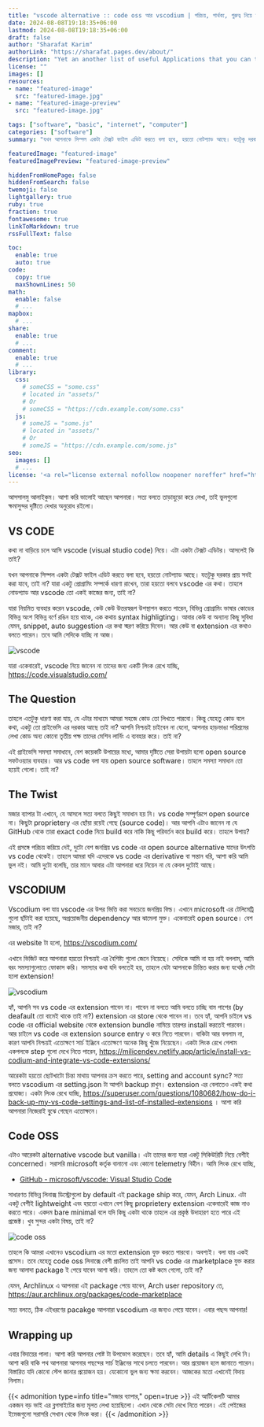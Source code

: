 ```yaml
---
title: "vscode alternative :: code oss আর vscodium | পরিচয়, পার্থক্য, গুরুত্ব নিয়ে আলোকপাত"
date: 2024-08-08T19:18:35+06:00
lastmod: 2024-08-08T19:18:35+06:00
draft: false
author: "Sharafat Karim"
authorLink: "https://sharafat.pages.dev/about/"
description: "Yet an another list of useful Applications that you can try in Android."
license: ""
images: []
resources:
- name: "featured-image"
  src: "featured-image.jpg"
- name: "featured-image-preview"
  src: "featured-image.jpg"

tags: ["software", "basic", "internet", "computer"]
categories: ["software"]
summary: "যখন আপনাকে সিম্পল একটা টেক্সট ফাইল এডিট করতে বলা হবে, হয়তো নোটপ্যাড আছে। যতটুকু দরকার প্রায় সবই করা যাবে, তাই না? যারা একটু প্রোগ্রামিং সম্পর্কে ধারণা রাখেন, তারা হয়তো বলবে vscode এর কথা। তাহলে নোডপ্যাড আর vscode তো একই কাজের জন্য, তাই না?"

featuredImage: "featured-image"
featuredImagePreview: "featured-image-preview"

hiddenFromHomePage: false
hiddenFromSearch: false
twemoji: false
lightgallery: true
ruby: true
fraction: true
fontawesome: true
linkToMarkdown: true
rssFullText: false

toc:
  enable: true
  auto: true
code:
  copy: true
  maxShownLines: 50
math:
  enable: false
  # ...
mapbox:
  # ...
share:
  enable: true
  # ...
comment:
  enable: true
  # ...
library:
  css:
    # someCSS = "some.css"
    # located in "assets/"
    # Or
    # someCSS = "https://cdn.example.com/some.css"
  js:
    # someJS = "some.js"
    # located in "assets/"
    # Or
    # someJS = "https://cdn.example.com/some.js"
seo:
  images: []
  # ...
license: '<a rel="license external nofollow noopener noreffer" href="https://creativecommons.org/licenses/by-nc/4.0/" target="_blank">CC BY-NC 4.0</a>'
---
```


আসসালমু আলাইকুম। আশা করি ভালোই আছেন আপনারা। সত্য বলতে তাড়াহুড়ো করে লেখা, তাই ভুলগুলো ক্ষমাসুন্দর দৃষ্টিতে দেখার অনুরোধ রইলো।

## VS CODE

কথা না বাড়িয়ে চলে আসি vscode (visual studio code) নিয়ে। এটা একটা টেক্সট এডিটর। আসলেই কি তাই?

যখন আপনাকে সিম্পল একটা টেক্সট ফাইল এডিট করতে বলা হবে, হয়তো নোটপ্যাড আছে। যতটুকু দরকার প্রায় সবই করা যাবে, তাই না? যারা একটু প্রোগ্রামিং সম্পর্কে ধারণা রাখেন, তারা হয়তো বলবে vscode এর কথা। তাহলে নোডপ্যাড আর vscode তো একই কাজের জন্য, তাই না?

যারা নিয়মিত ব্যবহার করেন vscode, কেউ কেউ উত্তরস্বরূপ উপস্থাপন করতে পারেন, বিভিন্ন প্রোগ্রামিং ভাষার কোডের বিভিন্ন অংশ বিভিন্ন বর্ণে রঙিন হয়ে থাকে, এক কথায় syntax highligting। আবার কেউ বা অন্যান্য কিছূ সুবিধা যেমন, snippet, auto suggestion এর কথা স্মরণ করিয়ে দিবেন। আর কেউ বা extension এর কথাও বলতে পারেন। তবে আমি সেদিকে যাচ্ছি না আজ।

![vscode](https://grplusbd.net/wp-content/uploads/2024/05/image-4-1536x613.png)

যারা একেবারেই, vscode নিয়ে জানেন না তাদের জন্য একটি লিংক রেখে যাচ্ছি,
<https://code.visualstudio.com/>

## The Question

তাহলে এতটুকু ধারণা করা যায়, যে এটার মাধ্যমে আমরা সহজে কোড তো লিখতে পারবো। কিন্তু যেহেতু কোড বলে কথা, একটু তো প্রাইভেসি এর দরকার আছে তাই না? আপনি নিশ্চয়ই চাইবেন না যেনো, আপনার হাড়ভাঙা পরিশ্রমের লেখা কোড অন্য কোনো তৃতীয় পক্ষ তাদের মেশিন লার্নিং এ ব্যবহার করে। তাই না?

এই প্রাইভেসি সমস্যা সমাধানে, বেশ কয়েকটি উপায়ের মধ্যে, আমার দৃষ্টিতে সেরা উপায়টা হলো open source সফটওয়্যার ব্যবহার। আর vs code বলা যায় open source software। তাহলে সমস্যা সমাধান তো হয়েই গেলো। তাই না?

## The Twist

মজার ব্যাপার টা এখানে, যে আসলে সত্য বলতে কিছুই সমাধান হয় নি। vs code সম্পূর্ণরূপে open source না। কিছুটা proprietery এর ছোঁয়া রয়েই গেছে (source code)। আর আপনি এটাও জানেন না যে GitHub থেকে তারা exact code নিয়ে build করে নাকি কিছূ পরিবর্তন করে build করে। তাহলে উপায়?

এই প্রসঙ্গে পরিচয় করিয়ে দেই, দুটো বেশ জনপ্রিয় vs code এর open source alternative যাদের উৎপত্তি vs code থেকেই। তাহলে আমরা যদি এদেরকে vs code এর derivative বা সন্তান ধরি, আশা করি আমি ভুল নই। আমি দুটো বলেছি, তার মানে আবার এটা আপনারা ধরে নিয়েন না যে কেবল দুটোই আছে।

## VSCODIUM

Vscodium বলা যায় vscode এর উপর ভিত্তি করা সবচেয়ে জনপ্রিয় বিল্ড। এখানে microsoft এর টেলিমেট্রি গুলো ছাঁটাই করা হয়েছে, অপ্রয়োজনীয় dependency আর ঝামেলা মুক্ত। একেবারেই open source। বেশ মজার, তাই না?

এর website টা হলো, <https://vscodium.com/>

এখানে ভিজিট করে আপনারা হয়তো নিশ্চয়ই এর বৈশিষ্ট্য গুলো জেনে নিয়েছে। সেদিকে আমি না হয় নাই বললাম, আমি বরং সমস্যাগুলোতে ফোকাস করি। সমস্যার কথা যদি বলতেই হয়, তাহলে যেটা আপনাকে চিন্তিত করার জন্য যথেষ্ঠ সেটা হলো extension!

![vscodium](https://grplusbd.net/wp-content/uploads/2024/05/image-5.png)

হ্যাঁ, আপনি সব vs code এর extension পাবেন না। পাবেন না বলতে আমি বলতে চাচ্ছি বাম পাশের (by deafault তো বামেই থাকে তাই না?) extension এর store থেকে পাবেন না। তবে হ্যাঁ, আপনি চাইলে vs code এর official website থেকে extension bundle নামিয়ে তারপর install করতেই পারবেন। আর চাইলে vs code এর extension source entry ও করে নিতে পারবেন। বাকিটা আর বললাম না, কারণ আপনি নিশ্চয়ই এতোক্ষণে সার্চ ইঞ্জিনে এতোক্ষণে অনেক কিছূ খুঁজে নিয়েছেন। একটা লিংক রেখে গেলাম একপলকে step গুলো দেখে নিতে পারেন, <https://milicendev.netlify.app/article/install-vs-codium-and-integrate-vs-code-extensions/>

আরেকটা হয়তো ছোটখাটো চিন্তা মাথায় আপনার ক্রস করতে পারে, setting and account sync? সত্য বলতে vscodium এর setting.json টা আপনি backup রাখুন। extension এর বেলাতেও একই কথা প্রযোজ্য। একটা লিংক রেখে যাচ্ছি, <https://superuser.com/questions/1080682/how-do-i-back-up-my-vs-code-settings-and-list-of-installed-extensions> । আশা করি আপনারা নিজেরাই বুৃঝে গেছেন এতোক্ষনে।

## Code OSS

এটাও আরেকটা alternative vscode but vanilla। এটা তাদের জন্য যারা একটু সিকিউরিটি নিয়ে বেশীই concerned। সরাসরি microsoft কর্তৃক বানানো এবং কোনো telemetry বিহীন। আমি লিংক রেখে যাচ্ছি, 
- [GitHub - microsoft/vscode: Visual Studio Code](https://github.com/microsoft/vscode)

সাধারণত বিভিন্ন লিনাক্স ডিস্ট্রোগুলো by default এই package ship করে, যেমন, Arch Linux. এটা একটু বেশীই lightweight এবং হয়তো এখানে বেশ কিছূ proprietery extension একেবারেই কাজ নাও করতে পারে। একদম bare minimal বলে যদি কিছূ একটা থাকে তাহলে এর প্রকৃষ্ঠ উদাহারণ হতে পারে এই প্রজেক্ট। খুব সুন্দর একটা বিষয়, তাই না?

![code oss](https://grplusbd.net/wp-content/uploads/2024/05/image-6-1536x1152.png)

তাহলে কি আমরা এখানেও vscodium এর মতো extension যুক্ত করতে পারবো। অবশ্যই। বলা যায় একই প্রসেস। তবে যেহেতু code oss লিনাক্সে বেশী প্রচলিত তাই আপনি vs code এর marketplace যুক্ত করার জন্য আলাদা package ই পেয়ে যাবেন আশা করি। তাহলে তো কষ্ট কমে গেলো, তাই না?

যেমন, Archlinux এ আপনারা এই package পেয়ে যাবেন, Arch user repository তে, <https://aur.archlinux.org/packages/code-marketplace>

সত্য বলতে, ঠিক এইধরণের pacakge আপনারা vscodium এর জন্যও পেয়ে যাবেন। এবার পছন্দ আপনার!

## Wrapping up

এবার বিদায়ের পালা। আশা করি আপনার পোষ্ট টা উপভোগ করেছেন। তবে হ্যাঁ, আমি details এ কিছূই লেখি নি। আশা করি বাকি পথ আপনারা আপনার পছন্দের সার্চ ইঞ্জিনের সাথে চলতে পারবেন। আর প্রয়োজন হলে জানাতে পারেন। বিস্তারিত যদি কোনো স্টেপ জানার প্রয়োজন হয়। যেকোনো ভুল জন্য ক্ষমা করবেন। আজকের মতো এখানেই বিদায় নিলাম।

{{< admonition type=info title="মজার ব্যাপার," open=true >}}
এই আর্টিকেলটি আমার একজন বড় ভাই এর ব্লগসাইটের জন্য মূলত লেখা হয়েছিলো। এখান থেকে সেটা দেখে নিতে পারেন। এই পেইজের ইমেজগুলো সরাসরি সেখান থেকে লিংক করা।
{{< /admonition >}}
